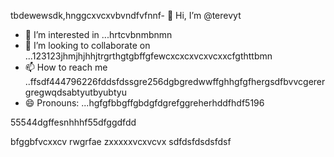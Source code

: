 tbdewewsdk,hnggcxvcxvbvndfvfnnf- 👋 Hi, I’m @terevyt
- 👀 I’m interested in ...hrtcvbnmbnmn
- 💞️ I’m looking to collaborate on ...123123jhmjhjhhjtrgrthgtgbffgfewcxcxcxvcxvcxxcfgthttbmn
- 📫 How to reach me ..ffsdf444796226fddsfdssgre256dgbgredwwffghhgfgfhergsdfbvvcgerergregwqdsabtyutbyubtyu
- 😄 Pronouns: ...hgfgfbbgffgbdgfdgrefggreherhddfhdf5196
<!---4565werasdf4458dfg6262dsfgrerertjmhhsvfyfsdsddshdffdfdgdgfdgfgdfdddrttr
terevyt/terevyt is a ✨ special ✨ repository because its `README.md` (this f63ile) appears on your GitHub p58rodfgdfaadfdfbdfxcvshngghn
You can click the Preview link to take a look at your changevxxxxs.р123465bfdcvbcvbvcgerregrefd.lkj,nmnrgereregjjhfjghj
--->55544dgffesnhhhf55dfggdfdd
bfggbfvcxxcv
rwgrfae
zxxxxxvcxvcvx
sdfdsfdsdsfdsf
